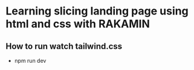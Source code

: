 # Learning slicing landing page using html and css with RAKAMIN
## How to run watch tailwind.css
- npm run dev
